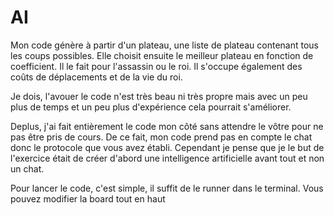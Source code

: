 # AI
Mon code génère à partir d'un plateau, une liste de plateau contenant tous les coups possibles. Elle choisit ensuite le meilleur plateau 
en fonction de coefficient.
Il le fait pour l'assassin ou le roi. Il s'occupe également des coûts de déplacements et de la vie du roi.

Je dois, l'avouer le code n'est très beau ni très propre mais avec un peu plus de temps et un peu plus d'expérience cela pourrait s'améliorer.

Deplus, j'ai fait entièrement le code mon côté sans attendre le vôtre pour ne pas être pris de cours.
De ce fait, mon code prend pas en compte le chat donc le protocole que vous avez établi. Cependant je pense que je le but de l'exercice
était de créer d'abord une intelligence artificielle avant tout et non un chat.

Pour lancer le code, c'est simple, il suffit de le runner dans le terminal. Vous pouvez modifier la board tout en haut

